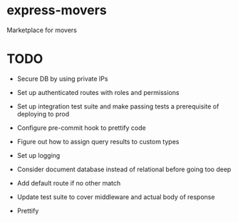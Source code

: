 # express-movers

Marketplace for movers

# TODO
- Secure DB by using private IPs
- Set up authenticated routes with roles and permissions
- Set up integration test suite and make passing tests a prerequisite of deploying to prod
- Configure pre-commit hook to prettify code
- Figure out how to assign query results to custom types
- Set up logging
- Consider document database instead of relational before going too deep
- Add default route if no other match

- Update test suite to cover middleware and actual body of response
- Prettify
